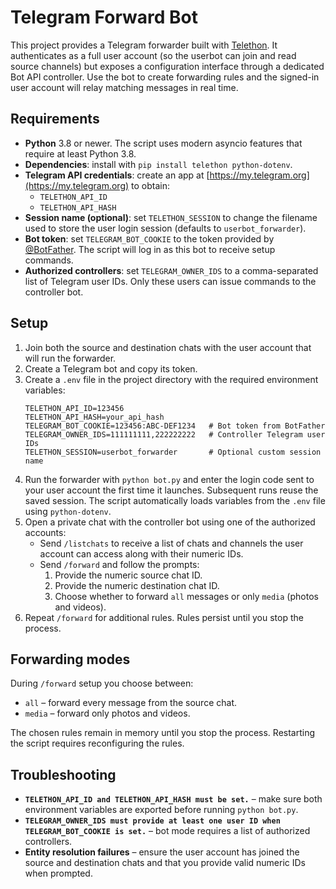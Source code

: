 
# Telegram Forward Bot

This project provides a Telegram forwarder built with [Telethon](https://docs.telethon.dev/).
It authenticates as a full user account (so the userbot can join and read source
channels) but exposes a configuration interface through a dedicated Bot API
controller. Use the bot to create forwarding rules and the signed-in user
account will relay matching messages in real time.

## Requirements

* **Python** 3.8 or newer. The script uses modern asyncio features that require at least Python 3.8.
* **Dependencies**: install with `pip install telethon python-dotenv`.
* **Telegram API credentials**: create an app at [https://my.telegram.org](https://my.telegram.org) to obtain:
  * `TELETHON_API_ID`
  * `TELETHON_API_HASH`
* **Session name (optional)**: set `TELETHON_SESSION` to change the filename used to store the user login session (defaults to `userbot_forwarder`).
* **Bot token**: set `TELEGRAM_BOT_COOKIE` to the token provided by [@BotFather](https://t.me/BotFather). The script will log in as this bot to receive setup commands.
* **Authorized controllers**: set `TELEGRAM_OWNER_IDS` to a comma-separated list of Telegram user IDs. Only these users can issue commands to the controller bot.

## Setup

1. Join both the source and destination chats with the user account that will run the forwarder.
2. Create a Telegram bot and copy its token.
3. Create a `.env` file in the project directory with the required environment variables:
   ```env
   TELETHON_API_ID=123456
   TELETHON_API_HASH=your_api_hash
   TELEGRAM_BOT_COOKIE=123456:ABC-DEF1234   # Bot token from BotFather
   TELEGRAM_OWNER_IDS=111111111,222222222   # Controller Telegram user IDs
   TELETHON_SESSION=userbot_forwarder       # Optional custom session name
   ```
4. Run the forwarder with `python bot.py` and enter the login code sent to your user account the first time it launches. Subsequent runs reuse the saved session. The script automatically loads variables from the `.env` file using `python-dotenv`.
5. Open a private chat with the controller bot using one of the authorized accounts:
   * Send `/listchats` to receive a list of chats and channels the user account can access along with their numeric IDs.
   * Send `/forward` and follow the prompts:
     1. Provide the numeric source chat ID.
     2. Provide the numeric destination chat ID.
     3. Choose whether to forward `all` messages or only `media` (photos and videos).
6. Repeat `/forward` for additional rules. Rules persist until you stop the process.

## Forwarding modes

During `/forward` setup you choose between:

* `all` – forward every message from the source chat.
* `media` – forward only photos and videos.

The chosen rules remain in memory until you stop the process. Restarting the script requires reconfiguring the rules.

## Troubleshooting

* **`TELETHON_API_ID and TELETHON_API_HASH must be set.`** – make sure both environment variables are exported before running `python bot.py`.
* **`TELEGRAM_OWNER_IDS must provide at least one user ID when TELEGRAM_BOT_COOKIE is set.`** – bot mode requires a list of authorized controllers.
* **Entity resolution failures** – ensure the user account has joined the source and destination chats and that you provide valid numeric IDs when prompted.

